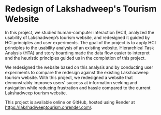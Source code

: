 # Redesign of Lakshadweep's Tourism Website

In this project, we studied human-computer interaction (HCI), analyzed the usability 
of Lakshadweep’s tourism website, and redesigned it guided by HCI principles
and user experiments. The goal of the project is to apply HCI principles to the
usability analysis of an existing website.
Hierarchical Task Analysis (HTA) and story boarding made the data flow easier
to interpret and the heuristic principles guided us in the completion of this project.


We redesigned the website based on this analysis and by conducting user experiments
to compare the redesign against the existing Lakshadweep tourism website.
With this project, we redesigned a website that demonstrably improves users’ success
at information seeking and navigation while reducing frustration and hassle
compared to the current Lakshadweep tourism website.

This project is available online on GitHub, hosted using Render at https://lakshadweeptourism.onrender.com/.
